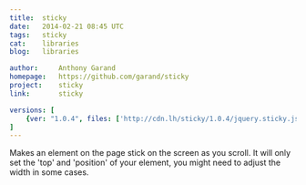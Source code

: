 ```yaml
---
title:	sticky
date:	2014-02-21 08:45 UTC
tags:	sticky
cat:	libraries
blog:	libraries

author:		Anthony Garand
homepage:	https://github.com/garand/sticky
project:	sticky
link:		sticky

versions: [
	{ver: "1.0.4", files: ['http://cdn.lh/sticky/1.0.4/jquery.sticky.js']}
]
---
```


Makes an element on the page stick on the screen as you scroll. It will only set the 'top' and 'position' of your element, you might need to adjust the width in some cases.